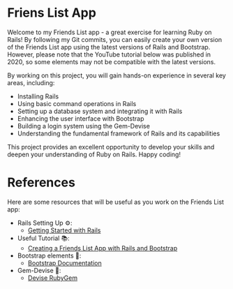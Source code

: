 # Friens List App

Welcome to my Friends List app - a great exercise for learning Ruby on Rails! By following my Git commits, you can easily create your own version of the Friends List app using the latest versions of Rails and Bootstrap. However, please note that the YouTube tutorial below was published in 2020, so some elements may not be compatible with the latest versions.

By working on this project, you will gain hands-on experience in several key areas, including:

* Installing Rails
* Using basic command operations in Rails
* Setting up a database system and integrating it with Rails
* Enhancing the user interface with Bootstrap
* Building a login system using the Gem-Devise
* Understanding the fundamental framework of Rails and its capabilities

This project provides an excellent opportunity to develop your skills and deepen your understanding of Ruby on Rails. Happy coding!
# References

Here are some resources that will be useful as you work on the Friends List app:

* Rails Setting Up ⚙️:
  * [Getting Started with Rails](https://guides.rubyonrails.org/getting_started.html)
* Useful Tutorial 📚:
  * [Creating a Friends List App with Rails and Bootstrap](https://youtu.be/fmyvWz5TUWg)
* Bootstrap elements 🎨:
  * [Bootstrap Documentation](https://getbootstrap.com)
* Gem-Devise 💎:
  * [Devise RubyGem](https://rubygems.org/gems/devise)